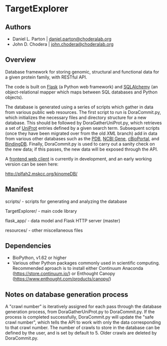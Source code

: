 TargetExplorer
==============

Authors
-------

* Daniel L. Parton | daniel.parton@choderalab.org
* John D. Chodera | john.chodera@choderalab.org

Overview
--------

Database framework for storing genomic, structural and functional data for a
given protein family, with RESTful API.

The code is built on [Flask](http://flask.pocoo.org/) (a Python web framework)
and [SQLAlchemy](http://www.sqlalchemy.org/) (an object-relational mapper which
maps between SQL databases and Python objects).

The database is generated using a series of scripts which gather in data from
various public web resources. The first script to run is DoraCommit.py, which
initializes the necessary files and directory structure for a new database.
This should be followed by DoraGatherUniProt.py, which retrieves a set of
[UniProt](http://www.uniprot.org/) entries defined by a given search term.
Subsequent scripts (once they have been migrated over from the old _XML_
branch) add in data from various other databases such as the
[PDB](http://www.rcsb.org), [NCBI Gene](http://www.ncbi.nlm.nih.gov/gene),
[cBioPortal](http://www.cbioportal.org), and
[BindingDB](http://www.bindingdb.org/bind/index.jsp). Finally, DoraCommit.py is
used to carry out a sanity check on the new data; if this passes, the new data
will be exposed through the API.

A [frontend web client](https://github.com/choderalab/kinomeDB-webclient) is
currently in development, and an early working version can be seen here:

http://plfah2.mskcc.org/kinomeDB/

Manifest
--------

scripts/ - scripts for generating and analyzing the database

TargetExplorer/ - main code library

flask\_app/ - data model and Flask HTTP server (master)

resources/ - other miscellaneous files

Dependencies
------------

* BioPython, v1.62 or higher
* Various other Python packages commonly used in scientific computing. Recommended aproach is to install either Continuum Anaconda (https://store.continuum.io/) or Enthought Canopy (https://www.enthought.com/products/canopy/)

Notes on database generation process
------------------------------------

A "crawl number" is iteratively assigned for each pass through the database
generation process, from DoraGatherUniProt.py to DoraCommit.py. If the process
is completed successfully, DoraCommit.py will update the "safe crawl number",
which tells the API to work with only the data corresponding to that crawl
number. The number of crawls to store in the database can be defined by the
user, and is set by default to 5. Older crawls are deleted by DoraCommit.py.
